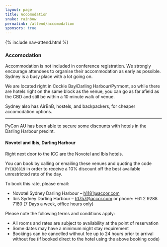 ```yaml
---
layout: page
title: Accomodation
snake: rainbow
permalink: /attend/accomodation
sponsors: true
---
```


{% include nav-attend.html %}

### Accomodation

Accommodation is not included in conference registration. We strongly encourage attendees to organise their accommodation as early as possible. Sydney is a busy place with a lot going on.

We are located right in Cockle Bay/Darling Harbour/Pyrmont, so while there are hotels right on the same block as the venue, you can go as far afield as the CBD and still be within a 10 minute walk of venue. 

Sydney also has AirBnB, hostels, and backpackers, for cheaper accomodation options. 

<hr>

PyCon AU has been able to secure some discounts with hotels in the Darling Harbour precint.

#### Novotel and Ibis, Darling Harbour

Right next door to the ICC are the Novotel and Ibis hotels.

You can book by calling or emailing these venues and quoting the code `PYC020819` in order to receive a 10% discount off the best available unrestricted rate of the day.

To book this rate, please email:
 * Novotel Sydney Darling Harbour – h1181@accor.com
 * Ibis Sydney Darling Harbour – h1757@accor.com
or phone: +61 2 9288 7180 (7 Days a week, office hours only)

Please note the following terms and conditions apply:
* All rooms and rates are subject to availability at the point of reservation
* Some dates may have a minimum night stay requirement
* Bookings can be cancelled without fee up to 24 hours prior to arrival without fee (if booked direct to the hotel using the above booking code)
